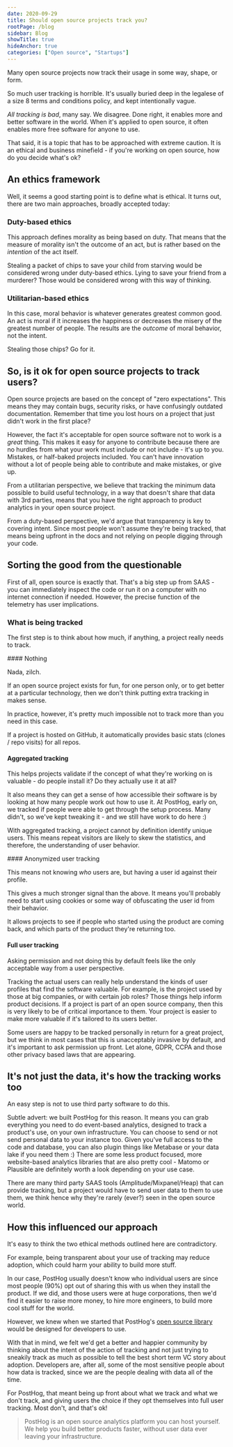 ```yaml
---
date: 2020-09-29
title: Should open source projects track you?
rootPage: /blog
sidebar: Blog
showTitle: true
hideAnchor: true
categories: ["Open source", "Startups"]
---
```


Many open source projects now track their usage in some way, shape, or form.

So much user tracking is horrible. It's usually buried deep in the legalese of a size 8 terms and conditions policy, and kept intentionally vague.

*All tracking is bad*, many say. We disagree. Done right, it enables more and better software in the world. When it's applied to open source, it often enables more free software for anyone to use.

That said, it is a topic that has to be approached with extreme caution. It is an ethical and business minefield - if you're working on open source, how do you decide what's ok?

## An ethics framework

Well, it seems a good starting point is to define what is ethical. It turns out, there are two main approaches, broadly accepted today:

### Duty-based ethics

This approach defines morality as being based on duty. That means that the measure of morality isn't the outcome of an act, but is rather based on the *intention* of the act itself.

Stealing a packet of chips to save your child from starving would be considered wrong under duty-based ethics. Lying to save your friend from a murderer? Those would be considered wrong with this way of thinking.

### Utilitarian-based ethics

In this case, moral behavior is whatever generates greatest common good. An act is moral if it increases the happiness or decreases the misery of the greatest number of people. The results are the *outcome* of moral behavior, not the intent.

Stealing those chips? Go for it.

## So, is it ok for open source projects to track users?

Open source projects are based on the concept of "zero expectations". This means they may contain bugs, security risks, or have confusingly outdated documentation. Remember that time you lost hours on a project that just didn't work in the first place?

However, the fact it's acceptable for open source software not to work is a _great_ thing. This makes it easy for anyone to contribute because there are no hurdles from what your work must include or not include - it's up to you. Mistakes, or half-baked projects included. You can't have innovation without a lot of people being able to contribute and make mistakes, or give up.

From a utilitarian perspective, we believe that tracking the minimum data possible to build useful technology, in a way that doesn't share that data with 3rd parties, means that you have the right approach to product analytics in your open source project.

From a duty-based perspective, we'd argue that transparency is key to covering intent. Since most people won't assume they're being tracked, that means being upfront in the docs and not relying on people digging through your code.

## Sorting the good from the questionable

First of all, open source is exactly that. That's a big step up from SAAS - you can immediately inspect the code or run it on a computer with no internet connection if needed. However, the precise function of the telemetry has user implications.

### What is being tracked

The first step is to think about how much, if anything, a project really needs to track.

#### Nothing

Nada, zilch. 

If an open source project exists for fun, for one person only, or to get better at a particular technology, then we don't think putting extra tracking in makes sense.

In practice, however, it's pretty much impossible not to track more than you need in this case.

If a project is hosted on GitHub, it automatically provides basic stats (clones / repo visits) for all repos.

#### Aggregated tracking

This helps projects validate if the concept of what they're working on is valuable - do people install it? Do they actually use it at all?

It also means they can get a sense of how accessible their software is by looking at how many people work out how to use it. At PostHog, early on, we tracked if people were able to get through the setup process. Many didn't, so we've kept tweaking it - and we still have work to do here :)

With aggregated tracking, a project cannot by definition identify unique users. This means repeat visitors are likely to skew the statistics, and therefore, the understanding of user behavior.

#### Anonymized user tracking

This means not knowing *who* users are, but having a user id against their profile.

This gives a much stronger signal than the above. It means you'll probably need to start using cookies or some way of obfuscating the user id from their behavior.

It allows projects to see if people who started using the product are coming back, and which parts of the product they're returning too.

#### Full user tracking

Asking permission and not doing this by default feels like the only acceptable way from a user perspective.

Tracking the actual users can really help understand the kinds of user profiles that find the software valuable. For example, is the project used by those at big companies, or with certain job roles? Those things help inform product decisions. If a project is part of an open source company, then this is very likely to be of critical importance to them. Your project is easier to make more valuable if it's tailored to its users better.

Some users are happy to be tracked personally in return for a great project, but we think in most cases that this is unacceptably invasive by default, and it's important to ask permission up front. Let alone, GDPR, CCPA and those other privacy based laws that are appearing.

## It's not just the data, it's how the tracking works too

An easy step is not to use third party software to do this.

Subtle advert: we built PostHog for this reason. It means you can grab everything you need to do event-based analytics, designed to track a product's use, on your own infrastructure. You can choose to send or not send personal data to your instance too. Given you've full access to the code and database, you can also plugin things like Metabase or your data lake if you need them :) There are some less product focused, more website-based analytics libraries that are also pretty cool - Matomo or Plausible are definitely worth a look depending on your use case.

There are many third party SAAS tools (Amplitude/Mixpanel/Heap) that can provide tracking, but a project would have to send user data to them to use them, we think hence why they're rarely (ever?) seen in the open source world.

## How this influenced our approach

It's easy to think the two ethical methods outlined here are contradictory.

For example, being transparent about your use of tracking may reduce adoption, which could harm your ability to build more stuff.

In our case, PostHog usually doesn't know who individual users are since most people (90%) opt out of sharing this with us when they install the product. If we did, and those users were at huge corporations, then we'd find it easier to raise more money, to hire more engineers, to build more cool stuff for the world. 

However, we knew when we started that PostHog's [open source library](https://github.com/posthog/posthog) would be designed for developers to use.

With that in mind, we felt we'd get a better and happier community by thinking about the intent of the action of tracking and not just trying to sneakily track as much as possible to tell the best short term VC story about adoption. Developers are, after all, some of the most sensitive people about how data is tracked, since we are the people dealing with data all of the time.

For PostHog, that meant being up front about what we track and what we don't track, and giving users the choice if they opt themselves into full user tracking. Most don't, and that's ok!

> PostHog is an open source analytics platform you can host yourself. We help you build better products faster, without user data ever leaving your infrastructure.

<ArrayCTA />